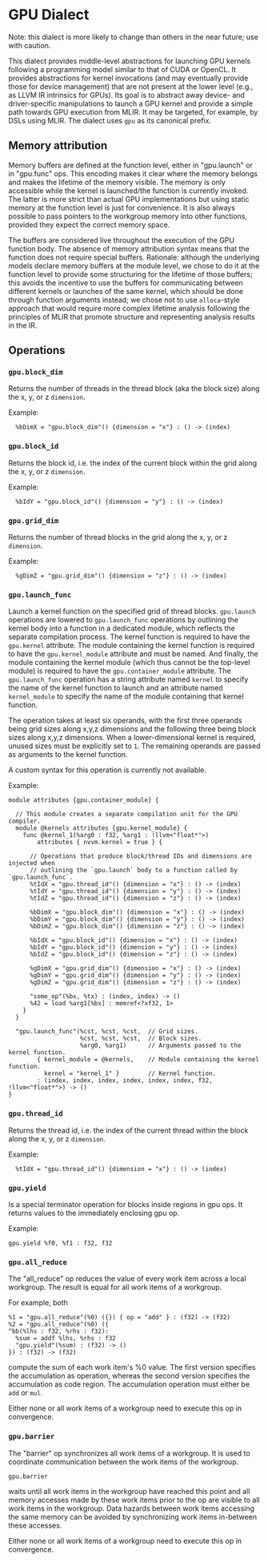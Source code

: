 # GPU Dialect

Note: this dialect is more likely to change than others in the near future; use
with caution.

This dialect provides middle-level abstractions for launching GPU kernels
following a programming model similar to that of CUDA or OpenCL. It provides
abstractions for kernel invocations (and may eventually provide those for device
management) that are not present at the lower level (e.g., as LLVM IR intrinsics
for GPUs). Its goal is to abstract away device- and driver-specific
manipulations to launch a GPU kernel and provide a simple path towards GPU
execution from MLIR. It may be targeted, for example, by DSLs using MLIR. The
dialect uses `gpu` as its canonical prefix.

## Memory attribution

Memory buffers are defined at the function level, either in "gpu.launch" or in
"gpu.func" ops. This encoding makes it clear where the memory belongs and makes
the lifetime of the memory visible. The memory is only accessible while the
kernel is launched/the function is currently invoked. The latter is more strict
than actual GPU implementations but using static memory at the function level is
just for convenience. It is also always possible to pass pointers to the
workgroup memory into other functions, provided they expect the correct memory
space.

The buffers are considered live throughout the execution of the GPU function
body. The absence of memory attribution syntax means that the function does not
require special buffers. Rationale: although the underlying models declare
memory buffers at the module level, we chose to do it at the function level to
provide some structuring for the lifetime of those buffers; this avoids the
incentive to use the buffers for communicating between different kernels or
launches of the same kernel, which should be done through function arguments
instead; we chose not to use `alloca`-style approach that would require more
complex lifetime analysis following the principles of MLIR that promote
structure and representing analysis results in the IR.

## Operations

### `gpu.block_dim`

Returns the number of threads in the thread block (aka the block size) along the
x, y, or z `dimension`.

Example:

```mlir {.mlir}
  %bDimX = "gpu.block_dim"() {dimension = "x"} : () -> (index)
```

### `gpu.block_id`

Returns the block id, i.e. the index of the current block within the grid along
the x, y, or z `dimension`.

Example:

```mlir {.mlir}
  %bIdY = "gpu.block_id"() {dimension = "y"} : () -> (index)
```

### `gpu.grid_dim`

Returns the number of thread blocks in the grid along the x, y, or z
`dimension`.

Example:

```mlir {.mlir}
  %gDimZ = "gpu.grid_dim"() {dimension = "z"} : () -> (index)
```

### `gpu.launch_func`

Launch a kernel function on the specified grid of thread blocks. `gpu.launch`
operations are lowered to `gpu.launch_func` operations by outlining the kernel
body into a function in a dedicated module, which reflects the separate
compilation process. The kernel function is required to have the `gpu.kernel`
attribute. The module containing the kernel function is required to have the
`gpu.kernel_module` attribute and must be named. And finally, the module
containing the kernel module (which thus cannot be the top-level module) is
required to have the `gpu.container_module` attribute. The `gpu.launch_func`
operation has a string attribute named `kernel` to specify the name of the
kernel function to launch and an attribute named `kernel_module` to specify the
name of the module containing that kernel function.

The operation takes at least six operands, with the first three operands being
grid sizes along x,y,z dimensions and the following three being block sizes
along x,y,z dimensions. When a lower-dimensional kernel is required, unused
sizes must be explicitly set to `1`. The remaining operands are passed as
arguments to the kernel function.

A custom syntax for this operation is currently not available.

Example:

```mlir {.mlir}
module attributes {gpu.container_module} {

  // This module creates a separate compilation unit for the GPU compiler.
  module @kernels attributes {gpu.kernel_module} {
    func @kernel_1(%arg0 : f32, %arg1 : !llvm<"float*">)
        attributes { nvvm.kernel = true } {

      // Operations that produce block/thread IDs and dimensions are injected when
      // outlining the `gpu.launch` body to a function called by `gpu.launch_func`.
      %tIdX = "gpu.thread_id"() {dimension = "x"} : () -> (index)
      %tIdY = "gpu.thread_id"() {dimension = "y"} : () -> (index)
      %tIdZ = "gpu.thread_id"() {dimension = "z"} : () -> (index)

      %bDimX = "gpu.block_dim"() {dimension = "x"} : () -> (index)
      %bDimY = "gpu.block_dim"() {dimension = "y"} : () -> (index)
      %bDimZ = "gpu.block_dim"() {dimension = "z"} : () -> (index)

      %bIdX = "gpu.block_id"() {dimension = "x"} : () -> (index)
      %bIdY = "gpu.block_id"() {dimension = "y"} : () -> (index)
      %bIdZ = "gpu.block_id"() {dimension = "z"} : () -> (index)

      %gDimX = "gpu.grid_dim"() {dimension = "x"} : () -> (index)
      %gDimY = "gpu.grid_dim"() {dimension = "y"} : () -> (index)
      %gDimZ = "gpu.grid_dim"() {dimension = "z"} : () -> (index)

      "some_op"(%bx, %tx) : (index, index) -> ()
      %42 = load %arg1[%bx] : memref<?xf32, 1>
    }
  }

  "gpu.launch_func"(%cst, %cst, %cst,  // Grid sizes.
                    %cst, %cst, %cst,  // Block sizes.
                    %arg0, %arg1)      // Arguments passed to the kernel function.
        { kernel_module = @kernels,    // Module containing the kernel function.
          kernel = "kernel_1" }        // Kernel function.
        : (index, index, index, index, index, index, f32, !llvm<"float*">) -> ()
}
```

### `gpu.thread_id`

Returns the thread id, i.e. the index of the current thread within the block
along the x, y, or z `dimension`.

Example:

```mlir {.mlir}
  %tIdX = "gpu.thread_id"() {dimension = "x"} : () -> (index)
```

### `gpu.yield`

Is a special terminator operation for blocks inside regions in gpu ops. It
returns values to the immediately enclosing gpu op.

Example:

```mlir {.mlir}
gpu.yield %f0, %f1 : f32, f32
```


### `gpu.all_reduce`

The "all_reduce" op reduces the value of every work item across a local
workgroup. The result is equal for all work items of a workgroup.

For example, both

```mlir {.mlir}
%1 = "gpu.all_reduce"(%0) ({}) { op = "add" } : (f32) -> (f32)
%2 = "gpu.all_reduce"(%0) ({
^bb(%lhs : f32, %rhs : f32):
  %sum = addf %lhs, %rhs : f32
  "gpu.yield"(%sum) : (f32) -> ()
}) : (f32) -> (f32)
```
compute the sum of each work item's %0 value. The first version specifies
the accumulation as operation, whereas the second version specifies the
accumulation as code region. The accumulation operation must either be
`add` or `mul`.

Either none or all work items of a workgroup need to execute this op
in convergence.

### `gpu.barrier`

The "barrier" op synchronizes all work items of a workgroup. It is used
to coordinate communication between the work items of the workgroup.

```mlir {.mlir}
gpu.barrier
```
waits until all work items in the workgroup have reached this point
and all memory accesses made by these work items prior to the op are
visible to all work items in the workgroup. Data hazards between work items
accessing the same memory can be avoided by synchronizing work items
in-between these accesses.

Either none or all work items of a workgroup need to execute this op
in convergence.
